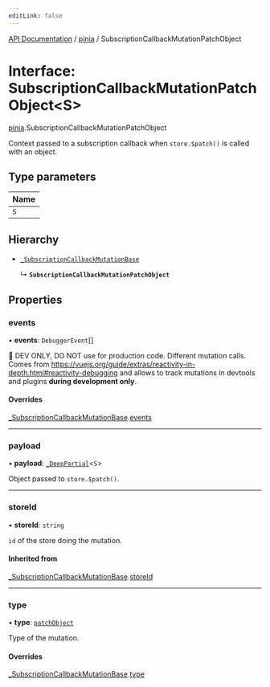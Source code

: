 ```yaml
---
editLink: false
---
```


[API Documentation](../index.md) / [pinia](../modules/pinia.md) / SubscriptionCallbackMutationPatchObject

# Interface: SubscriptionCallbackMutationPatchObject<S\>

[pinia](../modules/pinia.md).SubscriptionCallbackMutationPatchObject

Context passed to a subscription callback when `store.$patch()` is called
with an object.

## Type parameters

| Name |
| :------ |
| `S` |

## Hierarchy

- [`_SubscriptionCallbackMutationBase`](pinia._SubscriptionCallbackMutationBase.md)

  ↳ **`SubscriptionCallbackMutationPatchObject`**

## Properties

### events

• **events**: `DebuggerEvent`[]

🔴 DEV ONLY, DO NOT use for production code. Different mutation calls. Comes from
https://vuejs.org/guide/extras/reactivity-in-depth.html#reactivity-debugging and allows to track mutations in
devtools and plugins **during development only**.

#### Overrides

[_SubscriptionCallbackMutationBase](pinia._SubscriptionCallbackMutationBase.md).[events](pinia._SubscriptionCallbackMutationBase.md#events)

___

### payload

• **payload**: [`_DeepPartial`](../modules/pinia.md#_DeepPartial)<`S`\>

Object passed to `store.$patch()`.

___

### storeId

• **storeId**: `string`

`id` of the store doing the mutation.

#### Inherited from

[_SubscriptionCallbackMutationBase](pinia._SubscriptionCallbackMutationBase.md).[storeId](pinia._SubscriptionCallbackMutationBase.md#storeId)

___

### type

• **type**: [`patchObject`](../enums/pinia.MutationType.md#patchObject)

Type of the mutation.

#### Overrides

[_SubscriptionCallbackMutationBase](pinia._SubscriptionCallbackMutationBase.md).[type](pinia._SubscriptionCallbackMutationBase.md#type)
